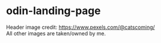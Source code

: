 # odin-landing-page
Header image credit: https://www.pexels.com/@catscoming/ <br>
All other images are taken/owned by me.
